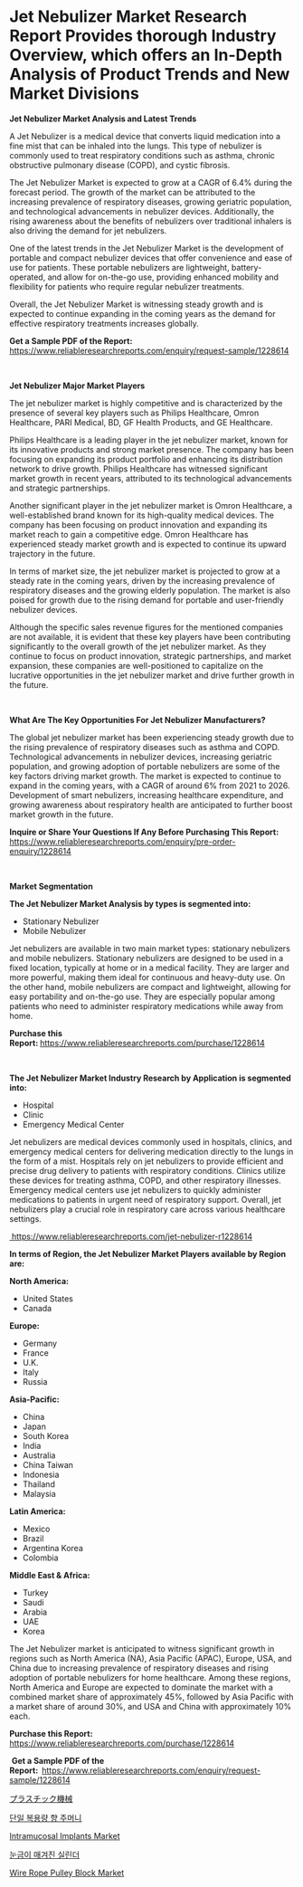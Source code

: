 <p><h1>Jet Nebulizer Market Research Report Provides thorough Industry Overview, which offers an In-Depth Analysis of Product Trends and New Market Divisions</h1></p><p><strong>Jet Nebulizer Market Analysis and Latest Trends</strong></p>
<p><p>A Jet Nebulizer is a medical device that converts liquid medication into a fine mist that can be inhaled into the lungs. This type of nebulizer is commonly used to treat respiratory conditions such as asthma, chronic obstructive pulmonary disease (COPD), and cystic fibrosis. </p><p>The Jet Nebulizer Market is expected to grow at a CAGR of 6.4% during the forecast period. The growth of the market can be attributed to the increasing prevalence of respiratory diseases, growing geriatric population, and technological advancements in nebulizer devices. Additionally, the rising awareness about the benefits of nebulizers over traditional inhalers is also driving the demand for jet nebulizers.</p><p>One of the latest trends in the Jet Nebulizer Market is the development of portable and compact nebulizer devices that offer convenience and ease of use for patients. These portable nebulizers are lightweight, battery-operated, and allow for on-the-go use, providing enhanced mobility and flexibility for patients who require regular nebulizer treatments.</p><p>Overall, the Jet Nebulizer Market is witnessing steady growth and is expected to continue expanding in the coming years as the demand for effective respiratory treatments increases globally.</p></p>
<p><strong>Get a Sample PDF of the Report:&nbsp;</strong> <a href="https://www.reliableresearchreports.com/enquiry/request-sample/1228614">https://www.reliableresearchreports.com/enquiry/request-sample/1228614</a></p>
<p>&nbsp;</p>
<p><strong>Jet Nebulizer Major Market Players</strong></p>
<p><p>The jet nebulizer market is highly competitive and is characterized by the presence of several key players such as Philips Healthcare, Omron Healthcare, PARI Medical, BD, GF Health Products, and GE Healthcare. </p><p>Philips Healthcare is a leading player in the jet nebulizer market, known for its innovative products and strong market presence. The company has been focusing on expanding its product portfolio and enhancing its distribution network to drive growth. Philips Healthcare has witnessed significant market growth in recent years, attributed to its technological advancements and strategic partnerships.</p><p>Another significant player in the jet nebulizer market is Omron Healthcare, a well-established brand known for its high-quality medical devices. The company has been focusing on product innovation and expanding its market reach to gain a competitive edge. Omron Healthcare has experienced steady market growth and is expected to continue its upward trajectory in the future.</p><p>In terms of market size, the jet nebulizer market is projected to grow at a steady rate in the coming years, driven by the increasing prevalence of respiratory diseases and the growing elderly population. The market is also poised for growth due to the rising demand for portable and user-friendly nebulizer devices.</p><p>Although the specific sales revenue figures for the mentioned companies are not available, it is evident that these key players have been contributing significantly to the overall growth of the jet nebulizer market. As they continue to focus on product innovation, strategic partnerships, and market expansion, these companies are well-positioned to capitalize on the lucrative opportunities in the jet nebulizer market and drive further growth in the future.</p></p>
<p>&nbsp;</p>
<p><strong>What Are The Key Opportunities For Jet Nebulizer Manufacturers?</strong></p>
<p><p>The global jet nebulizer market has been experiencing steady growth due to the rising prevalence of respiratory diseases such as asthma and COPD. Technological advancements in nebulizer devices, increasing geriatric population, and growing adoption of portable nebulizers are some of the key factors driving market growth. The market is expected to continue to expand in the coming years, with a CAGR of around 6% from 2021 to 2026. Development of smart nebulizers, increasing healthcare expenditure, and growing awareness about respiratory health are anticipated to further boost market growth in the future.</p></p>
<p><strong>Inquire or Share Your Questions If Any Before Purchasing This Report:</strong> <a href="https://www.reliableresearchreports.com/enquiry/pre-order-enquiry/1228614">https://www.reliableresearchreports.com/enquiry/pre-order-enquiry/1228614</a></p>
<p>&nbsp;</p>
<p><strong>Market Segmentation</strong></p>
<p><strong>The Jet Nebulizer Market Analysis by types is segmented into:</strong></p>
<p><ul><li>Stationary Nebulizer</li><li>Mobile Nebulizer</li></ul></p>
<p><p>Jet nebulizers are available in two main market types: stationary nebulizers and mobile nebulizers. Stationary nebulizers are designed to be used in a fixed location, typically at home or in a medical facility. They are larger and more powerful, making them ideal for continuous and heavy-duty use. On the other hand, mobile nebulizers are compact and lightweight, allowing for easy portability and on-the-go use. They are especially popular among patients who need to administer respiratory medications while away from home.</p></p>
<p><strong>Purchase this Report:&nbsp;</strong><a href="https://www.reliableresearchreports.com/purchase/1228614">https://www.reliableresearchreports.com/purchase/1228614</a></p>
<p>&nbsp;</p>
<p><strong>The Jet Nebulizer Market Industry Research by Application is segmented into:</strong></p>
<p><ul><li>Hospital</li><li>Clinic</li><li>Emergency Medical Center</li></ul></p>
<p><p>Jet nebulizers are medical devices commonly used in hospitals, clinics, and emergency medical centers for delivering medication directly to the lungs in the form of a mist. Hospitals rely on jet nebulizers to provide efficient and precise drug delivery to patients with respiratory conditions. Clinics utilize these devices for treating asthma, COPD, and other respiratory illnesses. Emergency medical centers use jet nebulizers to quickly administer medications to patients in urgent need of respiratory support. Overall, jet nebulizers play a crucial role in respiratory care across various healthcare settings.</p></p>
<p><a href="https://www.reliableresearchreports.com/jet-nebulizer-r1228614">&nbsp;https://www.reliableresearchreports.com/jet-nebulizer-r1228614</a></p>
<p><strong>In terms of Region, the Jet Nebulizer Market Players available by Region are:</strong></p>
<p>
    <p> <strong> North America: </strong>
        <ul>
            <li>United States</li>
            <li>Canada</li>
        </ul>
        </p> 
    <p> <strong> Europe: </strong>
        <ul>
            <li>Germany</li>
            <li>France</li>
            <li>U.K.</li>
            <li>Italy</li>
            <li>Russia</li>
        </ul>
        </p> 
    <p> <strong> Asia-Pacific: </strong>
        <ul>
            <li>China</li>
            <li>Japan</li>
            <li>South Korea</li>
            <li>India</li>
            <li>Australia</li>
            <li>China Taiwan</li>
            <li>Indonesia</li>
            <li>Thailand</li>
            <li>Malaysia</li>
        </ul>
        </p> 
    <p> <strong> Latin America: </strong>
        <ul>
            <li>Mexico</li>
            <li>Brazil</li>
            <li>Argentina Korea</li>
            <li>Colombia</li>
        </ul>
        </p> 
    <p> <strong> Middle East & Africa: </strong>
        <ul>
            <li>Turkey</li>
            <li>Saudi</li>
            <li>Arabia</li>
            <li>UAE</li>
            <li>Korea</li>
        </ul>
    </p>
    </p>
<p><p>The Jet Nebulizer market is anticipated to witness significant growth in regions such as North America (NA), Asia Pacific (APAC), Europe, USA, and China due to increasing prevalence of respiratory diseases and rising adoption of portable nebulizers for home healthcare. Among these regions, North America and Europe are expected to dominate the market with a combined market share of approximately 45%, followed by Asia Pacific with a market share of around 30%, and USA and China with approximately 10% each.</p></p>
<p><strong>Purchase this Report: </strong><a href="https://www.reliableresearchreports.com/purchase/1228614">https://www.reliableresearchreports.com/purchase/1228614</a></p>
<p>&nbsp;<strong>Get a Sample PDF of the Report:&nbsp;&nbsp;</strong><a href="https://www.reliableresearchreports.com/enquiry/request-sample/1228614">https://www.reliableresearchreports.com/enquiry/request-sample/1228614</a></p>
<p><strong></strong></p>
<p><p><a href="https://github.com/cbigkbh02719/Market-Research-Report-List-1/blob/main/447987049341.md">プラスチック機械</a></p><p><a href="https://github.com/lzrvbyqzftro57/Market-Research-Report-List-2/blob/main/583318244088.md">단일 복용량 향 주머니</a></p><p><a href="https://github.com/Sinjinluong3e0awx2m195k76/Market-Research-Report-List-2/blob/main/intramucosal-implants-market.md">Intramucosal Implants Market</a></p><p><a href="https://github.com/vs019sa3m8x/Market-Research-Report-List-2/blob/main/483460044089.md">눈금이 매겨진 실린더</a></p><p><a href="https://view.publitas.com/reportprime-1/wire-rope-pulley-block-market-analysis-its-cagr-market-segmentation-and-global-industry-overview/">Wire Rope Pulley Block Market</a></p></p>